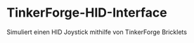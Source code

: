 TinkerForge-HID-Interface
=========================

Simuliert einen HID Joystick mithilfe von TinkerForge Bricklets
